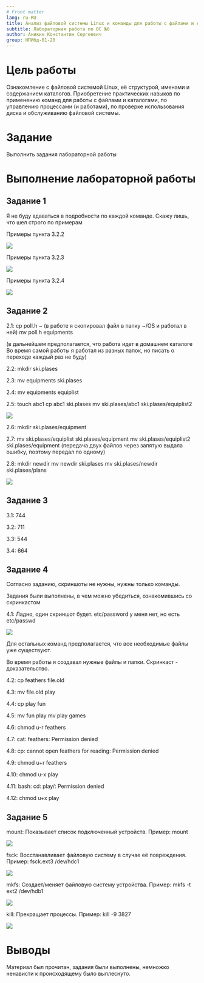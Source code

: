 ```yaml
---
# Front matter
lang: ru-RU
title: Анализ файловой системы Linux и команды для работы с файлами и каталогами
subtitle: Лабораторная работа по ОС №6
author: Аникин Константин Сергеевич
group: НПИбд-01-20
---
```


# Цель работы

Ознакомление с файловой системой Linux, её структурой, именами и содержанием каталогов. 
Приобретение практических навыков по применению команд для работы с файлами и каталогами, 
по управлению процессами (и работами), по проверке использования диска 
и обслуживанию файловой системы.

# Задание

Выполнить задания лабораторной работы


# Выполнение лабораторной работы

## Задание 1

Я не буду вдаваться в подробности по каждой команде. Скажу лишь, что шел строго по примерам

Примеры пункта 3.2.2

![](images/1.png)

Примеры пункта 3.2.3

![](images/2.png)

Примеры пункта 3.2.4

![](images/3.png)

## Задание 2

2.1: cp poll.h ~ (в работе я скопировал файл в папку ~/OS и работал в ней)
	 mv poll.h equipments

(в дальнейшем предполагается, что работа идет в домашнем каталоге
Во время самой работы я работал из разных папок, но писать о переходе каждый раз не буду)

2.2: mkdir ski.plases

2.3: mv equipments ski.plases

2.4: mv equipments equiplist

2.5: touch abc1
	 cp abc1 ski.plases
	 mv ski.plases/abc1 ski.plases/equiplist2
	 
![](images/4.png)

2.6: mkdir ski.plases/equipment

2.7: mv ski.plases/equiplist ski.plases/equipment
	 mv ski.plases/equiplist2 ski.plases/equipment
(передача двух файлов через запятую выдала ошибку, поэтому передал по одному)

2.8: mkdir newdir
	 mv newdir ski.plases
	 mv ski.plases/newdir ski.plases/plans
	 
![](images/5.png)

## Задание 3

3.1: 744

3.2: 711

3.3: 544

3.4: 664

## Задание 4

Согласно заданию, скриншоты не нужны, нужны только команды. 

Задания были выполнены, в чем можно убедиться, ознакомившись со скринкастом

4.1: Ладно, один скриншот будет. etc/password у меня нет, но есть etc/passwd

![](images/6.png)

Для остальных команд предполагается, что все необходимые файлы уже существуют.

Во время работы я создавал нужные файлы и папки. Скринкаст - доказательство.

4.2: cp feathers file.old

4.3: mv file.old play

4.4: cp play fun

4.5: mv fun play    mv play games

4.6: chmod u-r feathers

4.7: cat: feathers: Permission denied

4.8: cp: cannot open feathers for reading: Permission denied

4.9: chmod u+r feathers

4.10: chmod u-x play

4.11: bash: cd: play/: Permission denied

4.12: chmod u+x play

## Задание 5

mount: Показывает список подключенный устройств. Пример: mount

![](images/7.png)

fsck: Восстанавливает файловую систему в случае её повреждения. Пример: fsck.ext3 /dev/hdc1

![](images/8.png)

mkfs: Создает/меняет файловую систему устройства. Пример: mkfs -t ext2 /dev/hdb1

![](images/9.png)

kill: Прекращает процессы. Пример: kill -9 3827

![](images/10.png)

# Выводы

Материал был прочитан, задания были выполнены, 
немножко ненависти к происходящему было выплеснуто.
